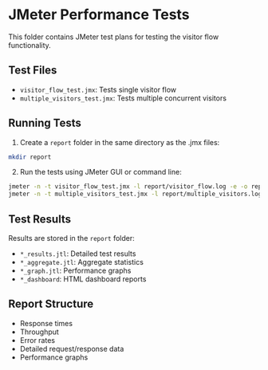 <!--
 * @Author: jackning 270580156@qq.com
 * @Date: 2024-07-09 16:47:04
 * @LastEditors: jackning 270580156@qq.com
 * @LastEditTime: 2024-12-24 17:10:29
 * @Description: bytedesk.com https://github.com/Bytedesk/bytedesk
 *   Please be aware of the BSL license restrictions before installing Bytedesk IM – 
 *  selling, reselling, or hosting Bytedesk IM as a service is a breach of the terms and automatically terminates your rights under the license. 
 *  仅支持企业内部员工自用，严禁私自用于销售、二次销售或者部署SaaS方式销售 
 *  Business Source License 1.1: https://github.com/Bytedesk/bytedesk/blob/main/LICENSE 
 *  contact: 270580156@qq.com 
 *  联系：270580156@qq.com
 * Copyright (c) 2024 by bytedesk.com, All Rights Reserved. 
-->
# JMeter Performance Tests

This folder contains JMeter test plans for testing the visitor flow functionality.

## Test Files

- `visitor_flow_test.jmx`: Tests single visitor flow
- `multiple_visitors_test.jmx`: Tests multiple concurrent visitors

## Running Tests

1. Create a `report` folder in the same directory as the .jmx files:

```bash
mkdir report
```

2. Run the tests using JMeter GUI or command line:

```bash
jmeter -n -t visitor_flow_test.jmx -l report/visitor_flow.log -e -o report/visitor_flow_dashboard
jmeter -n -t multiple_visitors_test.jmx -l report/multiple_visitors.log -e -o report/multiple_visitors_dashboard
```

## Test Results

Results are stored in the `report` folder:

- `*_results.jtl`: Detailed test results
- `*_aggregate.jtl`: Aggregate statistics
- `*_graph.jtl`: Performance graphs
- `*_dashboard`: HTML dashboard reports

## Report Structure

- Response times
- Throughput
- Error rates
- Detailed request/response data
- Performance graphs

